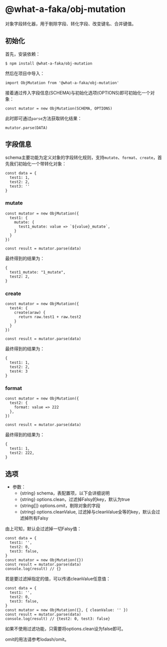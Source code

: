 # @what-a-faka/obj-mutation
对象字段转化器，用于剔除字段、转化字段、改变键名、合并键值。

## 初始化
首先，安装依赖：
```
$ npm install @what-a-faka/obj-mutation
```

然后在项目中导入：
```
import ObjMutation from '@what-a-faka/obj-mutation'
```

接着通过传入字段信息(SCHEMA)与初始化选项(OPTIONS)即可初始化一个对象：
```
const mutator = new ObjMutation(SCHEMA, OPTIONS)
```

此时即可通过`parse`方法获取转化结果：
```
mutator.parse(DATA)
```

## 字段信息
schema主要功能为定义对象的字段转化规则，支持`mutate`、`format`、`create`，首先我们初始化一个带转化对象：
```
const data = {
  test1: 1,
  test2: 2,
  test3: ''
}
```
### mutate
```
const mutator = new ObjMutation({
  test1: {
    mutate: {
      test1_mutate: value => `${value}_mutate`,
    }
  }
})

const result = mutator.parse(data)
```
最终得到的结果为：
```
{
  test1_mutate: "1_mutate",
  test2: 2,
}
```

### create
```
const mutator = new ObjMutation({
  test4: {
    create(araw) {
      return raw.test1 + raw.test2
    }
  }
})

const result = mutator.parse(data)
```
最终得到的结果为：
```
{
  test1: 1,
  test2: 2,
  test4: 3
}
```

### format
```
const mutator = new ObjMutation({
  test2: {
    format: value => 222
  },
})

const result = mutator.parse(data)
```

最终得到的结果为：

```
{
  test1: 1,
  test2: 222,
}
```

## 选项
- 参数：
  - {string} schema，表配置项，以下会详细说明
  - {string} options.clean，过滤掉Falsy的key，默认为true
  - {string[]} options.omit，剔除对象的字段
  - {string} options.cleanValue, 过滤掉与cleanValue全等的key，默认会过滤掉所有Falsy

由上可知，默认会过滤掉一切Falsy值：
```
const data = {
  test1: '',
  test2: 0,
  test3: false,
}
const mutator = new ObjMutation({})
const result = mutator.parse(data)
console.log(result) // {}
```

若是要过滤掉指定的值，可以传递cleanValue任意值：
```
const data = {
  test1: '',
  test2: 0,
  test3: false,
}
const mutator = new ObjMutation({}, { cleanValue: '' })
const result = mutator.parse(data)
console.log(result) // {test2: 0, test3: false}
```

如果不使用过滤功能，只需要将options.clean设为false即可。

omit的用法请参考lodash/omit。
